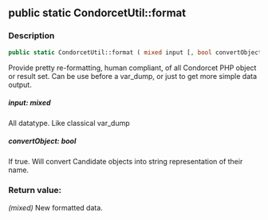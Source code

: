 ## public static CondorcetUtil::format

### Description    

```php
public static CondorcetUtil::format ( mixed input [, bool convertObject = true] ) : mixed
```

Provide pretty re-formatting, human compliant, of all Condorcet PHP object or result set.
Can be use before a var_dump, or just to get more simple data output.
    

##### **input:** *mixed*   
All datatype. Like classical var_dump    


##### **convertObject:** *bool*   
If true. Will convert Candidate objects into string representation of their name.    


### Return value:   

*(mixed)* New formatted data.
